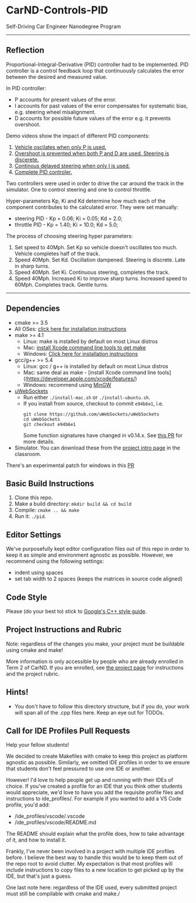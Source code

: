 # CarND-Controls-PID
Self-Driving Car Engineer Nanodegree Program

---

## Reflection

Proportional-Integral-Derivative (PID) controller had to be implemented. PID controller
is a control feedback loop that continuously calculates the error between the desired and
measured value. 

In PID controller:

* P accounts for present values of the error. 
* I accounts for past values of the error compensates for systematic bias, e.g. steering wheel misalignment.
* D accounts for possible future values of the error e.g. it prevents overshoot.

Demo videos show the impact of different PID components:

1. [Vehicle oscilates when only P is used.](https://github.com/miharothl/CarND-PID-Control-Project/blob/master/demo/01-P.mov)
2. [Overshoot is prevented when both P and D are used. Steering is discerete.](https://github.com/miharothl/CarND-PID-Control-Project/demo/02-PD.mov)
3. [Continous delayed steering when only I is used.](https://github.com/miharothl/CarND-PID-Control-Project/demo/03-I.mov)
4. [Complete PID controler.](https://github.com/miharothl/CarND-PID-Control-Project/demo/04-PID.mov)

Two controllers were used in order to drive the car around the track in the simulator. One to control
steering and one to control throttle.
 
Hyper-parameters Kp, Ki and Kd determine how much each of the component contributes to
the calculated error. They were set manually:

* steering PID - Kp = 0.06; Ki = 0.05; Kd = 2.0;
* throttle PID - Kp = 1.40; Ki = 10.0; Kd = 5.0;

The process of choosing steering hyper parameters:

1. Set speed to 40Mph. Set Kp so vehicle doesn't oscillates too much. Vehicle completes half of the track.
2. Speed 40Mph. Set Kd. Oscillation dampened. Steering is discrete. Late in sharp turns.
3. Speed 40Mph. Set Ki. Continuous steering, completes the track.
4. Speed 40Mph. Increased Ki to improve sharp turns. Increased speed to 60Mph. Completes track. Gentle turns.

---

## Dependencies

* cmake >= 3.5
 * All OSes: [click here for installation instructions](https://cmake.org/install/)
* make >= 4.1
  * Linux: make is installed by default on most Linux distros
  * Mac: [install Xcode command line tools to get make](https://developer.apple.com/xcode/features/)
  * Windows: [Click here for installation instructions](http://gnuwin32.sourceforge.net/packages/make.htm)
* gcc/g++ >= 5.4
  * Linux: gcc / g++ is installed by default on most Linux distros
  * Mac: same deal as make - [install Xcode command line tools]((https://developer.apple.com/xcode/features/)
  * Windows: recommend using [MinGW](http://www.mingw.org/)
* [uWebSockets](https://github.com/uWebSockets/uWebSockets)
  * Run either `./install-mac.sh` or `./install-ubuntu.sh`.
  * If you install from source, checkout to commit `e94b6e1`, i.e.
    ```
    git clone https://github.com/uWebSockets/uWebSockets 
    cd uWebSockets
    git checkout e94b6e1
    ```
    Some function signatures have changed in v0.14.x. See [this PR](https://github.com/udacity/CarND-MPC-Project/pull/3) for more details.
* Simulator. You can download these from the [project intro page](https://github.com/udacity/self-driving-car-sim/releases) in the classroom.

There's an experimental patch for windows in this [PR](https://github.com/udacity/CarND-PID-Control-Project/pull/3)

## Basic Build Instructions

1. Clone this repo.
2. Make a build directory: `mkdir build && cd build`
3. Compile: `cmake .. && make`
4. Run it: `./pid`. 

## Editor Settings

We've purposefully kept editor configuration files out of this repo in order to
keep it as simple and environment agnostic as possible. However, we recommend
using the following settings:

* indent using spaces
* set tab width to 2 spaces (keeps the matrices in source code aligned)

## Code Style

Please (do your best to) stick to [Google's C++ style guide](https://google.github.io/styleguide/cppguide.html).

## Project Instructions and Rubric

Note: regardless of the changes you make, your project must be buildable using
cmake and make!

More information is only accessible by people who are already enrolled in Term 2
of CarND. If you are enrolled, see [the project page](https://classroom.udacity.com/nanodegrees/nd013/parts/40f38239-66b6-46ec-ae68-03afd8a601c8/modules/f1820894-8322-4bb3-81aa-b26b3c6dcbaf/lessons/e8235395-22dd-4b87-88e0-d108c5e5bbf4/concepts/6a4d8d42-6a04-4aa6-b284-1697c0fd6562)
for instructions and the project rubric.

## Hints!

* You don't have to follow this directory structure, but if you do, your work
  will span all of the .cpp files here. Keep an eye out for TODOs.

## Call for IDE Profiles Pull Requests

Help your fellow students!

We decided to create Makefiles with cmake to keep this project as platform
agnostic as possible. Similarly, we omitted IDE profiles in order to we ensure
that students don't feel pressured to use one IDE or another.

However! I'd love to help people get up and running with their IDEs of choice.
If you've created a profile for an IDE that you think other students would
appreciate, we'd love to have you add the requisite profile files and
instructions to ide_profiles/. For example if you wanted to add a VS Code
profile, you'd add:

* /ide_profiles/vscode/.vscode
* /ide_profiles/vscode/README.md

The README should explain what the profile does, how to take advantage of it,
and how to install it.

Frankly, I've never been involved in a project with multiple IDE profiles
before. I believe the best way to handle this would be to keep them out of the
repo root to avoid clutter. My expectation is that most profiles will include
instructions to copy files to a new location to get picked up by the IDE, but
that's just a guess.

One last note here: regardless of the IDE used, every submitted project must
still be compilable with cmake and make./
